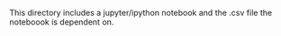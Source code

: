 This directory includes a jupyter/ipython notebook and the .csv file the noteboook is dependent on.
